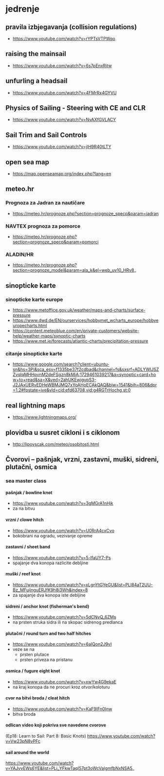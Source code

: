 # jedrenje

## pravila izbjegavanja (collision regulations)
- https://www.youtube.com/watch?v=rYPTsVTPWqo


## raising the mainsail
- https://www.youtube.com/watch?v=6s7pEnxRjtw


## unfurling a headsail
- https://www.youtube.com/watch?v=4FMrRx4GYVU


## Physics of Sailing - Steering with CE and CLR
- https://www.youtube.com/watch?v=NvAXfGVLACY


## Sail Trim and Sail Controls
- https://www.youtube.com/watch?v=jIH9R40tLTY


## open sea map
- https://map.openseamap.org/index.php?lang=en


## meteo.hr
### Prognoza za Jadran za nautičare
- https://meteo.hr/prognoze.php?section=prognoze_specp&param=jadran


### NAVTEX prognoza za pomorce
- https://meteo.hr/prognoze.php?section=prognoze_specp&param=pomorci


### ALADIN/HR
- https://meteo.hr/prognoze.php?section=prognoze_model&param=ala_k&el=web_uv10_HRv8_


## sinopticke karte
### sinopticke karte europe
- https://www.metoffice.gov.uk/weather/maps-and-charts/surface-pressure
- https://www.dwd.de/EN/ourservices/hobbymet_wcharts_europe/hobbyeuropecharts.html
- https://content.meteoblue.com/en/private-customers/website-help/weather-maps/synoptic-charts
- https://www.met.ie/forecasts/atlantic-charts/precipitation-pressure


### citanje sinopticke karte
- https://www.google.com/search?client=ubuntu-sn&hs=3Pi&sca_esv=f1335be37f2cdbad&channel=fs&sxsrf=ADLYWIJSZZvqlqMHHpvnM2deFSgzn8kMiA:1729461039217&q=synoptic+card+how+to+read&sa=X&ved=2ahUKEwjgypS3-J2JAxUERvEDHeWBMJMQ7xYoAHoECAkQAQ&biw=1541&bih=806&dpr=1.2#fpstate=ive&vld=cid:efd63708,vid:g4RGTrHochg,st:0


## real lightning maps
- https://www.lightningmaps.org/


## plovidba u susret cikloni i s ciklonom
- http://lipovscak.com/meteo/osobitosti.html


## Čvorovi – pašnjak, vrzni, zastavni, muški, sidreni, plutačni,  osmica

### sea master class
#### pašnjak / bowline knot
  - https://www.youtube.com/watch?v=3gMGrA1nHjk
  - za na bitvu


#### vrzni / clowe hitch
  - https://www.youtube.com/watch?v=U0RrA4cxCvo
  - bokobrani na ogradu, vezivanje opreme


#### zastavni / sheet band
  - https://www.youtube.com/watch?v=5-lfaUY7-Ps
  - spajanje dva konopa razlicite debljine


#### muški / reef knot
  - https://www.youtube.com/watch?v=xLgnYtGYeGU&list=PLl84aT2UU-Bz_MFuijnguERJfK9h8i3Wh&index=8
  - za spajanje dva konopa iste debljine


#### sidreni / anchor knot (fisherman's bend)
  - https://www.youtube.com/watch?v=5dCNvQ_6ZMs
  - na prsten struka sidra ili na skopac sidrenog predlanca


#### plutačni / round turn and two half hitches
  - https://www.youtube.com/watch?v=6aIQon2J9vI
  - veze se na
    - prsten plutace
    - prsten priveza na pristanu


#### osmica / fugure eight knot
  - https://www.youtube.com/watch?v=xwYw4G9ekaE
  - na kraj konopa da ne procuri kroz otvor/koloturu


#### cvor na bitvi broda / cleat hitch
  - https://www.youtube.com/watch?v=KaF9lFn0Inw
  - bitva broda
 

#### odlican video koji pokriva sve navedene cvorove
(Ep18: Learn to Sail: Part 8: Basic Knots)
https://www.youtube.com/watch?v=Vw23pN8vPFc 


#### sail around the world
https://www.youtube.com/watch?v=YAJvvEWs6YE&list=PLj_YFkwTaqI57pt3oWcValgmfbNxNSA5_


